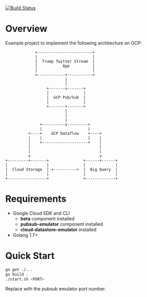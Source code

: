 [![Build Status](https://travis-ci.org/serinth/gcp-twitter-stream.svg?branch=master)](https://travis-ci.org/serinth/gcp-twitter-stream)
# Overview

Example project to implement the following architecture on GCP:
```
             +------------------------+
             |                        |
             |  Trump Twitter Stream  |
             |           App          |
             |                        |
             +------------+-----------+
                          |
                          |
                  +-------v-------+
                  |               |
                  |  GCP Pub/Sub  |
                  |               |
                  +-------+-------+
                          |
                          |
                          |
               +----------v---------+
               |                    |
          +----+    GCP Dataflow    +----+
          |    |                    |    |
          |    +--------------------+    |
          |                              |
          |                              |
          v                              v
+---------+-------+               +------+------+
|                 |               |             |
|  Cloud Storage  | +---------->  |  Big Query  |
|                 |               |             |
+-----------------+               +-------------+
```

# Requirements

- Google Cloud SDK and CLI
  - **beta** component installed
  - **pubsub-emulator** component installed
  - **cloud-datastore-emulator** installed
- Golang 1.7+

# Quick Start

```bash
go get ./...
go build .
./start.sh <PORT>
```

Replace <PORT> with the pubsub emulator port number.
